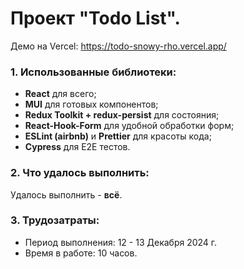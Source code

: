 # Проект "Todo List".

Демо на Vercel: https://todo-snowy-rho.vercel.app/

### 1. Использованные библиотеки:
- **React** для всего;
- **MUI** для готовых компонентов;
- **Redux Toolkit + redux-persist** для состояния;
- **React-Hook-Form** для удобной обработки форм;
- **ESLint (airbnb)** и **Prettier** для красоты кода;
- **Cypress** для E2E тестов.

### 2. Что удалось выполнить:
Удалось выполнить - **всё**.

### 3. Трудозатраты:

- Период выполнения: 12 - 13 Декабря 2024 г.
- Время в работе: 10 часов.
